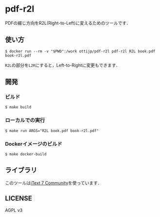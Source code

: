 # pdf-r2l

PDFの綴じ方向をR2L(Right-to-Left)に変えるためのツールです．

## 使い方

```
$ docker run --rm -v "$PWD":/work ottijp/pdf-r2l pdf-r2l R2L book.pdf book-r2l.pdf
```

`R2L`の部分を`L2R`にすると，Left-to-Rightに変更もできます．

## 開発

### ビルド

```
$ make build
```

### ローカルでの実行

```
$ make run ARGS="R2L book.pdf book-r2l.pdf"
```

### Dockerイメージのビルド

```
$ make docker-build
```

## ライブラリ

このツールは[iText 7 Community](https://itextpdf.com/ja/products/itext-7/itext-7-community)を使っています．

## LICENSE

AGPL v3
